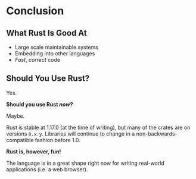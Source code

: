 # Conclusion

## What Rust Is Good At

* Large scale maintainable systems
* Embedding into other languages
* *Fast*, *correct* code

## Should You Use Rust?

Yes.

**Should you use Rust *now*?**

Maybe.

Rust is stable at 1.17.0 (at the time of writing), but many of the crates are on versions `0.x.y`. Libraries will continue to change in a non-backwards-compatible fashion before 1.0.

**Rust is, however, fun!**

The language is in a great shape right now for writing real-world applications (i.e. a web browser).
